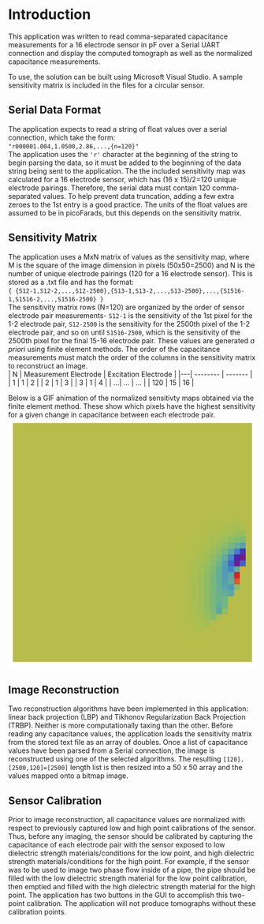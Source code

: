 # Introduction 
This application was written to read comma-separated capacitance measurements for a 16 electrode sensor in pF over a Serial UART connection and display the computed tomograph as well as the normalized capacitance measurements.  
  
To use, the solution can be built using Microsoft Visual Studio. A sample sensitivity matrix is included in the files for a circular sensor. 
## Serial Data Format
The application expects to read a string of float values over a serial connection, which take the form:  
``
"r000001.004,1.0500,2.86,...,{n=120}"
``  
The application uses the `` 'r' `` character at the beginning of the string to begin parsing the data, so it must be added to the beginning of the data string being sent to the application. The the included sensitivity map was calculated for a 16 electrode sensor, which has (16 x 15)/2=120 unique electrode pairings. Therefore, the serial data must contain 120 comma-separated values. To help prevent data truncation, adding a few extra zeroes to the 1st entry is a good practice. The units of the float values are assumed to be in picoFarads, but this depends on the sensitivity matrix.
## Sensitivity Matrix
The application uses a MxN matrix of values as the sensitivity map, where M is the square of the image dimension in pixels (50x50=2500) and N is the number of unique electrode pairings (120 for a 16 electrode sensor). This is stored as a .txt file and has the format:  
``
{
  {S12-1,S12-2,...,S12-2500},{S13-1,S13-2,...,S13-2500},...,{S1516-1,S1516-2,...,S1516-2500}
}
``  
The sensitivity matrix rows (N=120) are organized by the order of sensor electrode pair measurements- ``S12-1`` is the sensitivity of the 1st pixel for the 1-2 electrode pair, ``S12-2500`` is the sensitivity for the 2500th pixel of the 1-2 electrode pair, and so on until ``S1516-2500``, which is the sensitivity of the 2500th pixel for the final 15-16 electrode pair. These values are generated *a priori* using finite element methods. The order of the capacitance measurements must match the order of the columns in the sensitivity matrix to reconstruct an image.  
| N | Measurement Electrode    | Excitation Electrode | 
|---| -------- | ------- |
| 1 | 1  | 2    |
| 2 | 1 | 3     |
| 3 | 1    | 4    |
| ...| ... | ... |
| 120 | 15 | 16 |  

Below is a GIF animation of the normalized sensitivty maps obtained via the finite element method. These show which pixels have the highest sensitivity for a given change in capacitance between each electrode pair.
![](https://github.com/dallonjp/ECT_App/blob/master/sensitivity-ezgif.com-speed.gif)
## Image Reconstruction
Two reconstruction algorithms have been implemented in this application: linear back projection (LBP) and Tikhonov Regularization Back Projection (TRBP). Neither is more computationally taxing than the other. Before reading any capacitance values, the application loads the sensitivity matrix from the stored text file as an array of doubles. Once a list of capacitance values have been parsed from a Serial connection, the image is reconstructed using one of the selected algorithms. The resulting ``[120].[2500,120]=[2500]`` length list is then resized into a 50 x 50 array and the values mapped onto a bitmap image.  
## Sensor Calibration
Prior to image reconstruction, all capacitance values are normalized with respect to previously captured low and high point calibrations of the sensor. Thus, before any imaging, the sensor should be calibrated by capturing the capacitance of each electrode pair with the sensor exposed to low dielectric strength materials/conditions for the low point, and high dielectric strength materials/conditions for the high point. For example, if the sensor was to be used to image two phase flow inside of a pipe, the pipe should be filled with the low dielectric strength material for the low point calibration, then emptied and filled with the high dielectric strength material for the high point. The application has two buttons in the GUI to accomplish this two-point calibration. The application will not produce tomographs without these calibration points.

 
